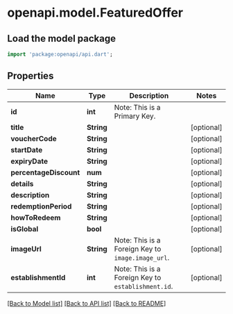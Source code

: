 # openapi.model.FeaturedOffer

## Load the model package
```dart
import 'package:openapi/api.dart';
```

## Properties
Name | Type | Description | Notes
------------ | ------------- | ------------- | -------------
**id** | **int** | Note: This is a Primary Key.<pk/> | 
**title** | **String** |  | [optional] 
**voucherCode** | **String** |  | [optional] 
**startDate** | **String** |  | [optional] 
**expiryDate** | **String** |  | [optional] 
**percentageDiscount** | **num** |  | [optional] 
**details** | **String** |  | [optional] 
**description** | **String** |  | [optional] 
**redemptionPeriod** | **String** |  | [optional] 
**howToRedeem** | **String** |  | [optional] 
**isGlobal** | **bool** |  | [optional] 
**imageUrl** | **String** | Note: This is a Foreign Key to `image.image_url`.<fk table='image' column='image_url'/> | [optional] 
**establishmentId** | **int** | Note: This is a Foreign Key to `establishment.id`.<fk table='establishment' column='id'/> | [optional] 

[[Back to Model list]](../README.md#documentation-for-models) [[Back to API list]](../README.md#documentation-for-api-endpoints) [[Back to README]](../README.md)


